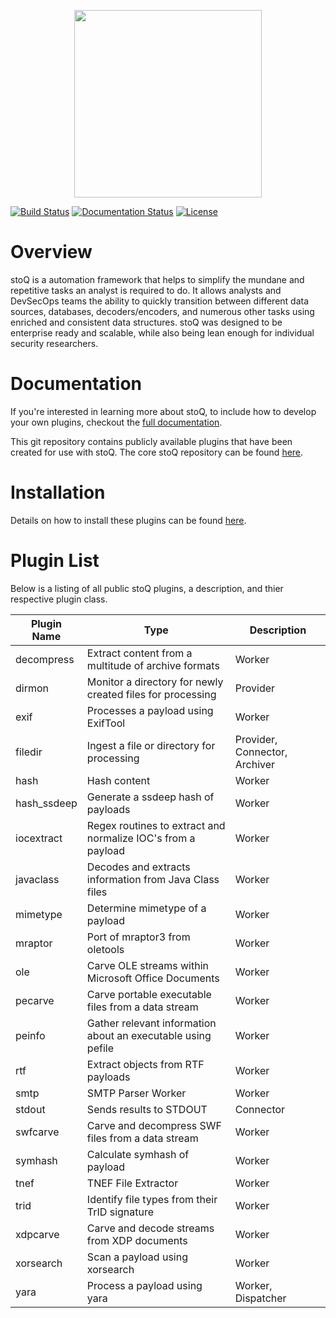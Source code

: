 <p align="center">
<img src="http://stoq.punchcyber.com/i/stoq.png" width="300"><br />
</p>

[![Build Status](https://travis-ci.org/PUNCH-Cyber/stoq-plugins-public.svg?branch=v2)](https://travis-ci.org/PUNCH-Cyber/stoq-plugins-public)
[![Documentation Status](https://readthedocs.org/projects/stoq-framework/badge/?version=v2)](https://stoq-framework.readthedocs.io/en/v2/)
[![License](https://img.shields.io/pypi/l/stoq-framework.svg)](https://pypi.org/project/stoq-framework/)

# Overview

stoQ is a automation framework that helps to simplify the mundane and repetitive
tasks an analyst is required to do. It allows analysts and DevSecOps teams the
ability to quickly transition between different data sources, databases,
decoders/encoders, and numerous other tasks using enriched and consistent data
structures. stoQ was designed to be enterprise ready and scalable, while also being
lean enough for individual security researchers.

# Documentation

If you're interested in learning more about stoQ, to include how to develop your
own plugins, checkout the [full documentation](https://stoq-framework.readthedocs.io/).

This git repository contains publicly available plugins that have been created
for use with stoQ. The core stoQ repository can be found [here](https://github.com/PUNCH-Cyber/stoq).

# Installation

Details on how to install these plugins can be found [here](https://stoq-framework.readthedocs.io/en/latest/installation.html#installing-plugins).

# Plugin List

Below is a listing of all public stoQ plugins, a description, and thier respective plugin class.

| Plugin Name | Type                                                         | Description                   |
| ----------- | ------------------------------------------------------------ | ----------------------------- |
| decompress  | Extract content from a multitude of archive formats          | Worker                        |
| dirmon      | Monitor a directory for newly created files for processing   | Provider                      |
| exif        | Processes a payload using ExifTool                           | Worker                        |
| filedir     | Ingest a file or directory for processing                    | Provider, Connector, Archiver |
| hash        | Hash content                                                 | Worker                        |
| hash_ssdeep | Generate a ssdeep hash of payloads                           | Worker                        |
| iocextract  | Regex routines to extract and normalize IOC's from a payload | Worker                        |
| javaclass   | Decodes and extracts information from Java Class files       | Worker                        |
| mimetype    | Determine mimetype of a payload                              | Worker                        |
| mraptor     | Port of mraptor3 from oletools                               | Worker                        |
| ole         | Carve OLE streams within Microsoft Office Documents          | Worker                        |
| pecarve     | Carve portable executable files from a data stream           | Worker                        |
| peinfo      | Gather relevant information about an executable using pefile | Worker                        |
| rtf         | Extract objects from RTF payloads                            | Worker                        |
| smtp        | SMTP Parser Worker                                           | Worker                        |
| stdout      | Sends results to STDOUT                                      | Connector                     |
| swfcarve    | Carve and decompress SWF files from a data stream            | Worker                        |
| symhash     | Calculate symhash of payload                                 | Worker                        |
| tnef        | TNEF File Extractor                                          | Worker                        |
| trid        | Identify file types from their TrID signature                | Worker                        |
| xdpcarve    | Carve and decode streams from XDP documents                  | Worker                        |
| xorsearch   | Scan a payload using xorsearch                               | Worker                        |
| yara        | Process a payload using yara                                 | Worker, Dispatcher            |
